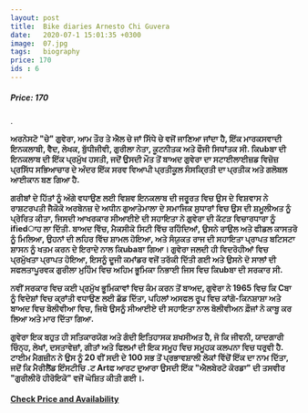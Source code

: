 ```yaml
---
layout: post
title:  Bike diaries Arnesto Chi Guvera
date:   2020-07-1 15:01:35 +0300
image:  07.jpg
tags:   biography
price: 170
ids : 6
---
```



<h5>Price: 170 </h5>.<br>

<strong>ਅਰਨੇਸਟੋ "ਚੇ" ਗੁਵੇਰਾ, ਆਮ ਤੌਰ ਤੇ ਐਲ ਚੇ ਜਾਂ ਸਿੱਧੇ ਚੇ ਵਜੋਂ ਜਾਣਿਆ ਜਾਂਦਾ ਹੈ, ਇੱਕ ਮਾਰਕਸਵਾਦੀ ਇਨਕਲਾਬੀ, ਵੈਦ, ਲੇਖਕ, ਬੁੱਧੀਜੀਵੀ, ਗੁਰੀਲਾ ਨੇਤਾ, ਕੂਟਨੀਤਕ ਅਤੇ ਫੌਜੀ ਸਿਧਾਂਤਕ ਸੀ. ਕਿubਬਾ ਦੀ ਇਨਕਲਾਬ ਦੀ ਇੱਕ ਪ੍ਰਮੁੱਖ ਹਸਤੀ, ਜਦੋਂ ਉਸਦੀ ਮੌਤ ਤੋਂ ਬਾਅਦ ਗੁਵੇਰਾ ਦਾ ਸਟਾਈਲਾਈਜ਼ਡ ਵਿਜ਼ੋਜ਼ ਪ੍ਰਸਿੱਧ ਸਭਿਆਚਾਰ ਦੇ ਅੰਦਰ ਇੱਕ ਸਰਵ ਵਿਆਪੀ ਪ੍ਰਤੀਕੂਲ ਸੰਸਕ੍ਰਿਤੀ ਦਾ ਪ੍ਰਤੀਕ ਅਤੇ ਗਲੋਬਲ ਆਈਕਾਨ ਬਣ ਗਿਆ ਹੈ.

ਗਰੀਬਾਂ ਦੇ ਹਿੱਤਾਂ ਨੂੰ ਅੱਗੇ ਵਧਾਉਣ ਲਈ ਵਿਸ਼ਵ ਇਨਕਲਾਬ ਦੀ ਜਰੂਰਤ ਵਿਚ ਉਸ ਦੇ ਵਿਸ਼ਵਾਸ ਨੇ ਰਾਸ਼ਟਰਪਤੀ ਜੈਕੋਕੋ ਅਰਬੇਨਜ਼ ਦੇ ਅਧੀਨ ਗੁਆਤੇਮਾਲਾ ਦੇ ਸਮਾਜਿਕ ਸੁਧਾਰਾਂ ਵਿਚ ਉਸ ਦੀ ਸ਼ਮੂਲੀਅਤ ਨੂੰ ਪ੍ਰੇਰਿਤ ਕੀਤਾ, ਜਿਸਦੀ ਆਖਰਕਾਰ ਸੀਆਈਏ ਦੀ ਸਹਾਇਤਾ ਨੇ ਗੁਵੇਰਾ ਦੀ ਕੱਟੜ ਵਿਚਾਰਧਾਰਾ ਨੂੰ ifiedਾਹ ਲਾ ਦਿੱਤੀ. ਬਾਅਦ ਵਿੱਚ, ਮੈਕਸੀਕੋ ਸਿਟੀ ਵਿੱਚ ਰਹਿੰਦਿਆਂ, ਉਸਨੇ ਰਾਉਲ ਅਤੇ ਫੀਡਲ ਕਾਸਤਰੋ ਨੂੰ ਮਿਲਿਆ, ਉਹਨਾਂ ਦੀ ਲਹਿਰ ਵਿੱਚ ਸ਼ਾਮਲ ਹੋਇਆ, ਅਤੇ ਸੰਯੁਕਤ ਰਾਜ ਦੀ ਸਹਾਇਤਾ ਪ੍ਰਾਪਤ ਬਟਿਸਟਾ ਸ਼ਾਸਨ ਨੂੰ ਖਤਮ ਕਰਨ ਦੇ ਇਰਾਦੇ ਨਾਲ ਕਿubaਬਾ ਗਿਆ। ਗੁਵੇਰਾ ਜਲਦੀ ਹੀ ਵਿਦਰੋਹੀਆਂ ਵਿਚ ਪ੍ਰਮੁੱਖਤਾ ਪ੍ਰਾਪਤ ਹੋਇਆ, ਇਸਨੂੰ ਦੂਜੀ ਕਮਾਂਡਰ ਵਜੋਂ ਤਰੱਕੀ ਦਿੱਤੀ ਗਈ ਅਤੇ ਉਸਨੇ ਦੋ ਸਾਲਾਂ ਦੀ ਸਫਲਤਾਪੂਰਵਕ ਗੁਰੀਲਾ ਮੁਹਿੰਮ ਵਿਚ ਅਹਿਮ ਭੂਮਿਕਾ ਨਿਭਾਈ ਜਿਸ ਵਿਚ ਕਿubਬਾ ਦੀ ਸਰਕਾਰ ਸੀ.

ਨਵੀਂ ਸਰਕਾਰ ਵਿਚ ਕਈ ਪ੍ਰਮੁੱਖ ਭੂਮਿਕਾਵਾਂ ਵਿਚ ਕੰਮ ਕਰਨ ਤੋਂ ਬਾਅਦ, ਗੁਵੇਰਾ ਨੇ 1965 ਵਿਚ ਕਿ Cਬਾ ਨੂੰ ਵਿਦੇਸ਼ਾਂ ਵਿਚ ਕ੍ਰਾਂਤੀ ਵਧਾਉਣ ਲਈ ਛੱਡ ਦਿੱਤਾ, ਪਹਿਲਾਂ ਅਸਫਲ ਰੂਪ ਵਿਚ ਕਾਂਗੋ-ਕਿਨਸ਼ਾਸ਼ਾ ਅਤੇ ਬਾਅਦ ਵਿਚ ਬੋਲੀਵੀਆ ਵਿਚ, ਜਿਥੇ ਉਸਨੂੰ ਸੀਆਈਏ ਦੀ ਸਹਾਇਤਾ ਨਾਲ ਬੋਲੀਵੀਅਨ ਫ਼ੌਜਾਂ ਨੇ ਕਾਬੂ ਕਰ ਲਿਆ ਅਤੇ ਮਾਰ ਦਿੱਤਾ ਗਿਆ.

ਗੁਵੇਰਾ ਇਕ ਬਹੁਤ ਹੀ ਸਤਿਕਾਰਯੋਗ ਅਤੇ ਗੰਦੀ ਇਤਿਹਾਸਕ ਸ਼ਖਸੀਅਤ ਹੈ, ਜੋ ਕਿ ਜੀਵਨੀ, ਯਾਦਗਾਰੀ ਚਿੰਨ੍ਹ, ਲੇਖਾਂ, ਦਸਤਾਵੇਜ਼ਾਂ, ਗੀਤਾਂ ਅਤੇ ਫਿਲਮਾਂ ਦੀ ਇਕ ਸਮੂਹ ਵਿਚ ਸਮੂਹਕ ਕਲਪਨਾ ਵਿਚ ਧਰੁਵੀ ਹੈ. ਟਾਈਮ ਮੈਗਜ਼ੀਨ ਨੇ ਉਸ ਨੂੰ 20 ਵੀਂ ਸਦੀ ਦੇ 100 ਸਭ ਤੋਂ ਪ੍ਰਭਾਵਸ਼ਾਲੀ ਲੋਕਾਂ ਵਿੱਚੋਂ ਇੱਕ ਦਾ ਨਾਮ ਦਿੱਤਾ, ਜਦੋਂ ਕਿ ਮੈਰੀਲੈਂਡ ਇੰਸਟੀਚਿ .ਟ Artਫ ਆਰਟ ਦੁਆਰਾ ਉਸਦੀ ਇੱਕ "ਐਲਬੇਰਟੋ ਕੋਰਡਾ" ਦੀ ਤਸਵੀਰ "ਗੁਰੀਲੀਰੋ ਹੀਰੋਇਕੋ" ਵਜੋਂ ਘੋਸ਼ਿਤ ਕੀਤੀ ਗਈ।.</strong>


<h4><a class="add-cart cart1" href="/{{ site.baseurl }}/books#6"><b>Check Price and Availability</b></a></h4>

<body>
 <script src="{{ site.baseurl }}/js/main.js"></script>
 </body>